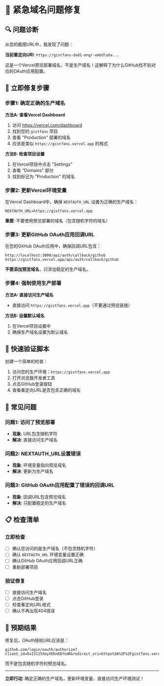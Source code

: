 # 🚨 紧急域名问题修复

## 🔍 问题诊断

从您的截图URL中，我发现了问题：

**当前重定向URI**: `https://gistfans-de81-mngr-embdloba...`

这是一个Vercel预览部署域名，不是生产域名！这解释了为什么GitHub找不到对应的OAuth应用配置。

## 🎯 立即修复步骤

### 步骤1: 确定正确的生产域名

**方法A: 查看Vercel Dashboard**
1. 访问 https://vercel.com/dashboard
2. 找到您的 `gistfans` 项目
3. 查看 "Production" 部署的域名
4. 应该是类似 `https://gistfans.vercel.app` 的格式

**方法B: 检查项目设置**
1. 在Vercel项目中点击 "Settings"
2. 查看 "Domains" 部分
3. 找到标记为 "Production" 的域名

### 步骤2: 更新Vercel环境变量

在Vercel Dashboard中，确保 `NEXTAUTH_URL` 设置为正确的生产域名：

```
NEXTAUTH_URL=https://gistfans.vercel.app
```

**重要**: 不要使用预览部署的域名（包含随机字符的域名）

### 步骤3: 更新GitHub OAuth应用回调URL

在您的GitHub OAuth应用中，确保回调URL包含：

```
http://localhost:3000/api/auth/callback/github
https://gistfans.vercel.app/api/auth/callback/github
```

**不要添加预览域名**，只添加稳定的生产域名。

### 步骤4: 强制使用生产部署

**方法A: 直接访问生产域名**
- 直接访问 `https://gistfans.vercel.app`（不要通过预览链接）

**方法B: 设置默认域名**
1. 在Vercel项目设置中
2. 确保生产域名设置为默认域名

## 🔧 快速验证脚本

创建一个简单的检查：

1. 访问您的生产环境：`https://gistfans.vercel.app`
2. 打开浏览器开发者工具
3. 点击GitHub登录按钮
4. 查看重定向URL是否包含正确的域名

## 🚨 常见问题

### 问题1: 访问了预览部署
- **现象**: URL包含随机字符
- **解决**: 直接访问生产域名

### 问题2: NEXTAUTH_URL设置错误
- **现象**: 环境变量指向预览域名
- **解决**: 更新为生产域名

### 问题3: GitHub OAuth应用配置了错误的回调URL
- **现象**: 回调URL包含预览域名
- **解决**: 只配置稳定的生产域名

## 📋 检查清单

### 立即检查
- [ ] 确认您访问的是生产域名（不包含随机字符）
- [ ] 确认 `NEXTAUTH_URL` 环境变量设置正确
- [ ] 确认GitHub OAuth应用回调URL正确
- [ ] 重新部署项目

### 验证修复
- [ ] 直接访问生产域名
- [ ] 点击GitHub登录
- [ ] 检查重定向URL格式
- [ ] 确认不再出现404错误

## 🎯 预期结果

修复后，OAuth授权URL应该是：
```
github.com/login/oauth/authorize?client_id=Ov23115XeyXEKnKDYsmR&redirect_uri=https%3A%2F%2Fgistfans.vercel.app%2Fapi%2Fauth%2Fcallback%2Fgithub
```

而不是包含随机字符的预览域名。

---

**立即行动**: 确定正确的生产域名，更新环境变量，直接访问生产环境测试！
